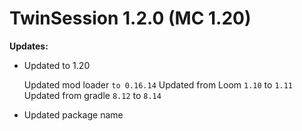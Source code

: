 # TwinSession 1.2.0 (MC 1.20)

**Updates:**

- Updated to 1.20  

  Updated mod loader `to 0.16.14`
  Updated from Loom `1.10` to `1.11` 
  Updated from gradle `8.12` to `8.14`

- Updated package name